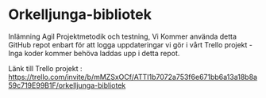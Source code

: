 # Orkelljunga-bibliotek


Inlämning Agil Projektmetodik och testning,
Vi Kommer använda detta GitHub repot enbart för att logga uppdateringar vi gör i vårt Trello projekt - Inga koder kommer behöva laddas upp i detta repot.


Länk till Trello projekt : https://trello.com/invite/b/mMZSxOCf/ATTI1b7072a753f6e671bb6a13a18b8a59c719E99B1F/orkelljunga-bibliotek


